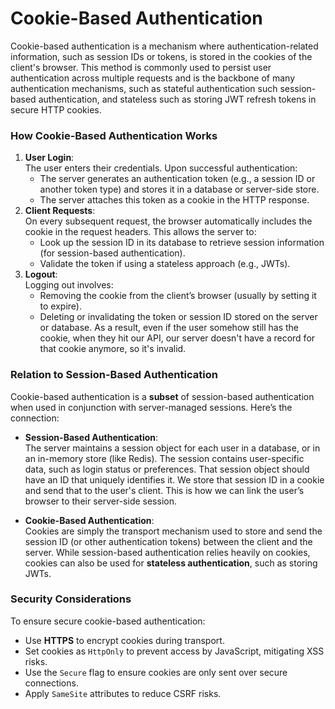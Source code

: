 # Cookie-Based Authentication
Cookie-based authentication is a mechanism where authentication-related information, such as session IDs or tokens, is stored in the cookies of the client's browser. This method is commonly used to persist user authentication across multiple requests and is the backbone of many authentication mechanisms, such as stateful authentication such session-based authentication, and stateless such as storing JWT refresh tokens in secure HTTP cookies.

### **How Cookie-Based Authentication Works**
1. **User Login**:  
   The user enters their credentials. Upon successful authentication:
   - The server generates an authentication token (e.g., a session ID or another token type) and stores it in a database or server-side store.
   - The server attaches this token as a cookie in the HTTP response.
2. **Client Requests**:  
   On every subsequent request, the browser automatically includes the cookie in the request headers. This allows the server to:
   - Look up the session ID in its database to retrieve session information (for session-based authentication).
   - Validate the token if using a stateless approach (e.g., JWTs).
3. **Logout**:  
   Logging out involves:
   - Removing the cookie from the client’s browser (usually by setting it to expire).
   - Deleting or invalidating the token or session ID stored on the server or database. As a result, even if the user somehow still has the cookie, when they hit our API, our server doesn't have a record for that cookie anymore, so it's invalid.

### **Relation to Session-Based Authentication**
Cookie-based authentication is a **subset** of session-based authentication when used in conjunction with server-managed sessions. Here’s the connection:
- **Session-Based Authentication**:  
  The server maintains a session object for each user in a database, or in an in-memory store (like Redis). The session contains user-specific data, such as login status or preferences. That session object should have an ID that uniquely identifies it. We store that session ID in a cookie and send that to the user's client. This is how we can link the user’s browser to their server-side session.
  
- **Cookie-Based Authentication**:  
  Cookies are simply the transport mechanism used to store and send the session ID (or other authentication tokens) between the client and the server. While session-based authentication relies heavily on cookies, cookies can also be used for **stateless authentication**, such as storing JWTs. 

### **Security Considerations**
To ensure secure cookie-based authentication:
- Use **HTTPS** to encrypt cookies during transport.
- Set cookies as `HttpOnly` to prevent access by JavaScript, mitigating XSS risks.
- Use the `Secure` flag to ensure cookies are only sent over secure connections.
- Apply `SameSite` attributes to reduce CSRF risks.